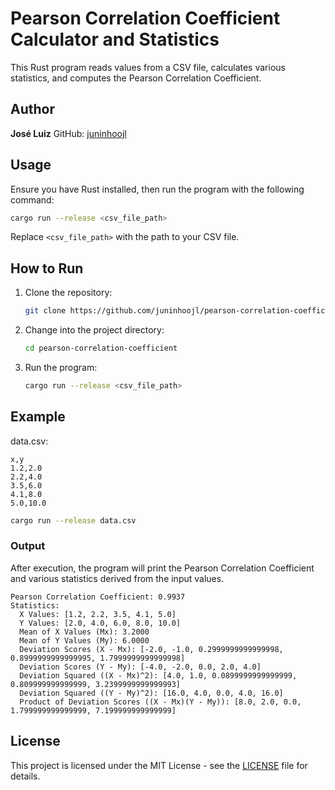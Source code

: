 # Pearson Correlation Coefficient Calculator and Statistics

This Rust program reads values from a CSV file, calculates various statistics, and computes the Pearson Correlation Coefficient.

## Author

**José Luiz**
GitHub: [juninhoojl](https://github.com/juninhoojl)

## Usage

Ensure you have Rust installed, then run the program with the following command:

```bash
cargo run --release <csv_file_path>
```

Replace `<csv_file_path>` with the path to your CSV file.

## How to Run

1. Clone the repository:

    ```bash
    git clone https://github.com/juninhoojl/pearson-correlation-coefficient
    ```

2. Change into the project directory:

    ```bash
    cd pearson-correlation-coefficient
    ```

3. Run the program:

    ```bash
    cargo run --release <csv_file_path>
    ```

## Example

data.csv:

```plaintext
x,y
1.2,2.0
2.2,4.0
3.5,6.0
4.1,8.0
5.0,10.0
```

```bash
cargo run --release data.csv
```


### Output

After execution, the program will print the Pearson Correlation Coefficient and various statistics derived from the input values.

```plaintext
Pearson Correlation Coefficient: 0.9937
Statistics:
  X Values: [1.2, 2.2, 3.5, 4.1, 5.0]
  Y Values: [2.0, 4.0, 6.0, 8.0, 10.0]
  Mean of X Values (Mx): 3.2000
  Mean of Y Values (My): 6.0000
  Deviation Scores (X - Mx): [-2.0, -1.0, 0.2999999999999998, 0.8999999999999995, 1.7999999999999998]
  Deviation Scores (Y - My): [-4.0, -2.0, 0.0, 2.0, 4.0]
  Deviation Squared ((X - Mx)^2): [4.0, 1.0, 0.0899999999999999, 0.809999999999999, 3.2399999999999993]
  Deviation Squared ((Y - My)^2): [16.0, 4.0, 0.0, 4.0, 16.0]
  Product of Deviation Scores ((X - Mx)(Y - My)): [8.0, 2.0, 0.0, 1.799999999999999, 7.199999999999999]
```

## License

This project is licensed under the MIT License - see the [LICENSE](LICENSE) file for details.
